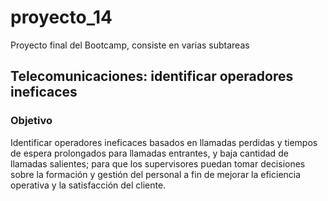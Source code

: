 # proyecto_14
Proyecto final del Bootcamp, consiste en varias subtareas

## Telecomunicaciones: identificar operadores ineficaces

### __Objetivo__ 
Identificar operadores ineficaces basados en llamadas perdidas y tiempos de espera prolongados para llamadas entrantes, y baja cantidad de llamadas salientes; para que los supervisores puedan tomar decisiones sobre la formación y gestión del personal a fin de mejorar la eficiencia operativa y la satisfacción del cliente.

